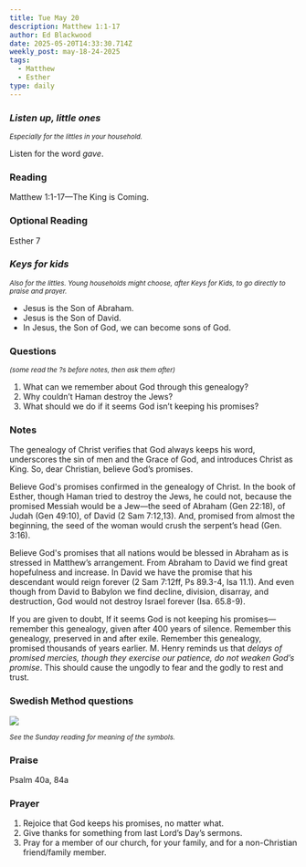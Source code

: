 ```yaml
---
title: Tue May 20
description: Matthew 1:1-17
author: Ed Blackwood
date: 2025-05-20T14:33:30.714Z
weekly_post: may-18-24-2025
tags:
  - Matthew
  - Esther
type: daily
---
```

### *Listen up, little ones*

<div><small><i>Especially for the littles in your household.</i></small></div>

Listen for the word *gave*.

### Reading

Matthew 1:1-17—The King is Coming.

### Optional Reading

Esther 7

### *Keys for kids*

<div><small><i>Also for the littles. Young households might choose, after Keys for Kids, to go directly to praise and prayer.</i></small></div>

* Jesus is the Son of Abraham.
* Jesus is the Son of David.
* In Jesus, the Son of God, we can become sons of God.

### Questions

<div><small><i>(some read the ?s before notes, then ask them after)</i></small></div>

1. What can we remember about God through this genealogy?
2. Why couldn’t Haman destroy the Jews?
3. What should we do if it seems God isn’t keeping his promises?

### Notes

The genealogy of Christ verifies that God always keeps his word, underscores the sin of men and the Grace of God, and introduces Christ as King. So, dear Christian, believe God’s promises.

Believe God's promises confirmed in the genealogy of Christ. In the book of Esther, though Haman tried to destroy the Jews, he could not, because the promised Messiah would be a Jew—the seed of Abraham (Gen 22:18), of Judah (Gen 49:10), of David (2 Sam 7:12,13). And, promised from almost the beginning, the seed of the woman would crush the serpent’s head (Gen. 3:16).

Believe God's promises that all nations would be blessed in Abraham as is stressed in Matthew’s arrangement. From Abraham to David we find great hopefulness and increase. In David we have the promise that his descendant would reign forever (2 Sam 7:12ff, Ps 89.3-4, Isa 11.1). And even though from David to Babylon we find decline, division, disarray, and destruction, God would not destroy Israel forever (Isa. 65.8-9).

If you are given to doubt, If it seems God is not keeping his promises—remember this genealogy, given after 400 years of silence. Remember this genealogy, preserved in and after exile. Remember this genealogy, promised thousands of years earlier. M. Henry reminds us that *delays of promised mercies, though they exercise our patience, do not weaken God’s promise*. This should cause the ungodly to fear and the godly to rest and trust.

### Swedish Method questions

![](/static/img/family_worship_study_ed-swedish_questions.png)

<div><small><i>See the Sunday reading for meaning of the symbols.</i></small></div>

### Praise

P﻿salm 40a, 84a

### Prayer

1. Rejoice that God keeps his promises, no matter what.
2. Give thanks for something from last Lord’s Day’s sermons.
3. Pray for a member of our church, for your family, and for a non-Christian friend/family member.